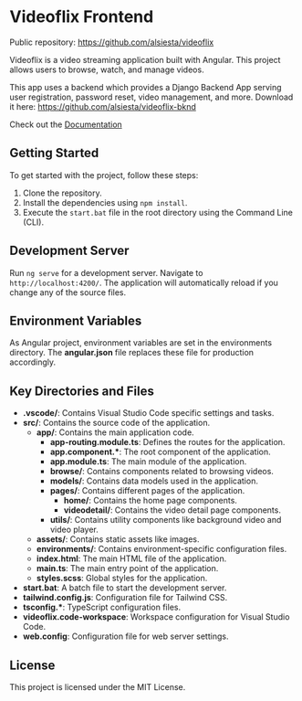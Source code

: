 # Videoflix Frontend
Public repository: https://github.com/alsiesta/videoflix

Videoflix is a video streaming application built with Angular. This project allows users to browse, watch, and manage videos. 

This app uses a backend which provides a Django Backend App serving user registration, password reset, video management, and more. Download it here: https://github.com/alsiesta/videoflix-bknd

Check out the [Documentation](./documentation/index.html)

## Getting Started

To get started with the project, follow these steps:

1. Clone the repository.
2. Install the dependencies using `npm install`.
3. Execute the `start.bat` file in the root directory using the Command Line (CLI).

## Development Server

Run `ng serve` for a development server. Navigate to `http://localhost:4200/`. The application will automatically reload if you change any of the source files.

## Environment Variables

As Angular project, environment variables are set in the environments directory. The **angular.json** file replaces these file for production accordingly.


## Key Directories and Files

- **.vscode/**: Contains Visual Studio Code specific settings and tasks.
- **src/**: Contains the source code of the application.
  - **app/**: Contains the main application code.
    - **app-routing.module.ts**: Defines the routes for the application.
    - **app.component.\***: The root component of the application.
    - **app.module.ts**: The main module of the application.
    - **browse/**: Contains components related to browsing videos.
    - **models/**: Contains data models used in the application.
    - **pages/**: Contains different pages of the application.
      - **home/**: Contains the home page components.
      - **videodetail/**: Contains the video detail page components.
    - **utils/**: Contains utility components like background video and video player.
  - **assets/**: Contains static assets like images.
  - **environments/**: Contains environment-specific configuration files.
  - **index.html**: The main HTML file of the application.
  - **main.ts**: The main entry point of the application.
  - **styles.scss**: Global styles for the application.
- **start.bat**: A batch file to start the development server.
- **tailwind.config.js**: Configuration file for Tailwind CSS.
- **tsconfig.\***: TypeScript configuration files.
- **videoflix.code-workspace**: Workspace configuration for Visual Studio Code.
- **web.config**: Configuration file for web server settings.

## License

This project is licensed under the MIT License.

